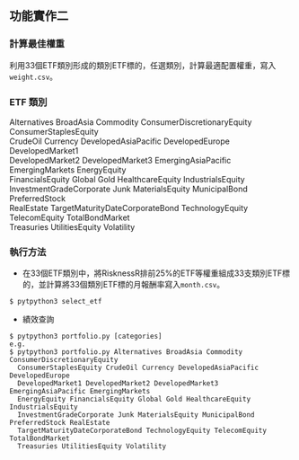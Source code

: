 ## 功能實作二

### 計算最佳權重
利用33個ETF類別形成的類別ETF標的，任選類別，計算最適配置權重，寫入`weight.csv`。

### ETF 類別
Alternatives BroadAsia Commodity ConsumerDiscretionaryEquity ConsumerStaplesEquity <br />
CrudeOil Currency DevelopedAsiaPacific DevelopedEurope DevelopedMarket1 <br />
DevelopedMarket2 DevelopedMarket3 EmergingAsiaPacific EmergingMarkets EnergyEquity <br />
FinancialsEquity Global Gold HealthcareEquity IndustrialsEquity <br />
InvestmentGradeCorporate Junk MaterialsEquity MunicipalBond PreferredStock <br />
RealEstate TargetMaturityDateCorporateBond TechnologyEquity TelecomEquity TotalBondMarket <br />
Treasuries UtilitiesEquity Volatility

### 執行方法
- 在33個ETF類別中，將RisknessR排前25%的ETF等權重組成33支類別ETF標的，並計算將33個類別ETF標的月報酬率寫入`month.csv`。
```
$ pytpython3 select_etf
```
- 績效查詢
```
$ pytpython3 portfolio.py [categories]
e.g.
$ pytpython3 portfolio.py Alternatives BroadAsia Commodity ConsumerDiscretionaryEquity 
  ConsumerStaplesEquity CrudeOil Currency DevelopedAsiaPacific DevelopedEurope 
  DevelopedMarket1 DevelopedMarket2 DevelopedMarket3 EmergingAsiaPacific EmergingMarkets 
  EnergyEquity FinancialsEquity Global Gold HealthcareEquity IndustrialsEquity 
  InvestmentGradeCorporate Junk MaterialsEquity MunicipalBond PreferredStock RealEstate 
  TargetMaturityDateCorporateBond TechnologyEquity TelecomEquity TotalBondMarket 
  Treasuries UtilitiesEquity Volatility
```
